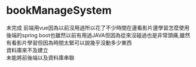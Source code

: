# bookManageSystem
未完成
前端用vue因為以前沒用過所以花了不少時間在邊看影片邊學習怎麼使用  
後端的spring boot也雖然以前有用過JAVA但因為從來沒碰過也是非常頭痛,雖然有看影片學習但因為時間太緊可以說幾乎沒動多少東西  
資料庫來不及建立  
未能將前後端以及資料庫串聯  
